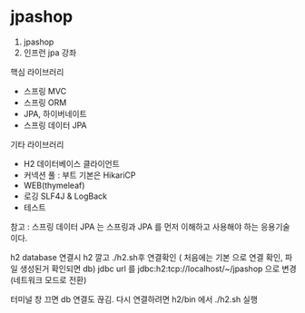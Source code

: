 # jpashop


1. jpashop 
2. 인프런 jpa 강좌


핵심 라이브러리

- 스프링 MVC
- 스프링 ORM
- JPA, 하이버네이트
- 스프링 데이터 JPA

기타 라이브러리

- H2 데이터베이스 클라이언트
- 커넥션 풀 : 부트 기본은 HikariCP
- WEB(thymeleaf)
- 로깅 SLF4J & LogBack
- 테스트


참고 : 스프링 데이터 JPA 는 스프링과 JPA 를 먼저 이해하고 사용해야 하는 응용기술이다.


h2 database 연결시 
h2 깔고 ./h2.sh후
연결확인 ( 처음에는 기본 으로 연결 확인, 파일 생성된거 확인되면 db)
jdbc url 를 jdbc:h2:tcp://localhost/~/jpashop 으로 변경 (네트워크 모드로 전환)

터미널 창 끄면 db 연결도 끊김.
다시 연결하려면 h2/bin 에서 ./h2.sh 실행
